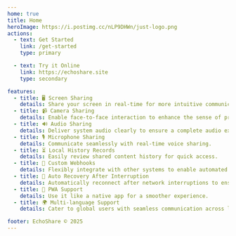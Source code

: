 ```yaml
---
home: true
title: Home
heroImage: https://i.postimg.cc/nLP9DHWn/just-logo.png
actions:
  - text: Get Started
    link: /get-started
    type: primary

  - text: Try it Online
    link: https://echoshare.site
    type: secondary

features:
  - title: 🖥️ Screen Sharing
    details: Share your screen in real-time for more intuitive communication.
  - title: 📹 Camera Sharing
    details: Enable face-to-face interaction to enhance the sense of presence in remote collaboration.
  - title: 🔊 Audio Sharing
    details: Deliver system audio clearly to ensure a complete audio experience.
  - title: 🎙️ Microphone Sharing
    details: Communicate seamlessly with real-time voice sharing.
  - title: ⏳ Local History Records
    details: Easily review shared content history for quick access.
  - title: 🔗 Custom Webhooks
    details: Flexibly integrate with other systems to enable automated workflows.
  - title: 🔄 Auto Recovery After Interruption
    details: Automatically reconnect after network interruptions to ensure continuous sharing.
  - title: 📱 PWA Support
    details: Use it like a native app for a smoother experience.
  - title: 🌍 Multi-language Support
    details: Cater to global users with seamless communication across languages.

footer: EchoShare © 2025
---
```

